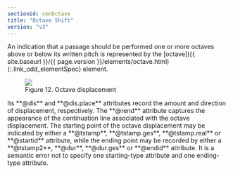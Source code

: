 ```yaml
---
sectionid: cmnOctave
title: "Octave Shift"
version: "v3"
---
```




An indication that a passage should be performed one or more octaves above or below
its
written pitch is represented by the [octave]({{ site.baseurl }}/{{ page.version }}/elements/octave.html){:.link_odd_elementSpec} element.

<figure class="figure">
   <img src="{{ site.baseurl }}/Images/ExampleImages/octave-a-20100510.png" class="img-responsive"></img>
   <figcaption class="figure-caption">Figure 12. Octave displacement</figcaption>
</figure>
Its **@dis** and **@dis.place** attributes record the amount and direction of
displacement, respectively. The **@rend** attribute captures the appearance of the
continuation line associated with the octave displacement. The starting point of the
octave displacement may be indicated by either a **@tstamp**, **@tstamp.ges**,
**@tstamp.real** or **@startid** attribute, while the ending point may be
recorded by either a **@tstamp2**, **@dur**, **@dur.ges** or
**@endid** attribute. It is a semantic error not to specify one starting-type
attribute and one ending-type attribute.

